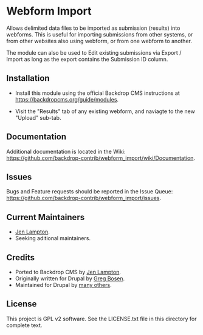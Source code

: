 Webform Import
==============

Allows delimited data files to be imported as submission (results) into
webforms. This is useful for importing submissions from other systems, or from
other websites also using webform, or from one webform to another.

The module can also be used to Edit existing submissions via Export / Import as
long as the export contains the Submission ID column.

Installation
------------

- Install this module using the official Backdrop CMS instructions at
  https://backdropcms.org/guide/modules.

- Visit the "Results" tab of any existing webform, and naviagte to the new
  "Upload" sub-tab.


Documentation
-------------

Additional documentation is located in the Wiki:
https://github.com/backdrop-contrib/webform_import/wiki/Documentation.

Issues
------

Bugs and Feature requests should be reported in the Issue Queue:
https://github.com/backdrop-contrib/webform_import/issues.

Current Maintainers
-------------------

- [Jen Lampton](https://github.com/jenlampton).
- Seeking aditional maintainers.

Credits
-------

- Ported to Backdrop CMS by [Jen Lampton](https://github.com/jenlampton).
- Originally written for Drupal by [Greg Bosen](https://www.drupal.org/u/tomhung).
- Maintained for Drupal by [many others](https://www.drupal.org/node/806066/committers).

License
-------

This project is GPL v2 software.
See the LICENSE.txt file in this directory for complete text.

